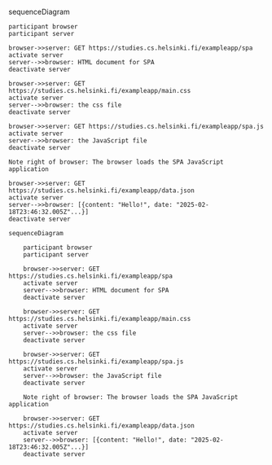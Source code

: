 sequenceDiagram

    participant browser
    participant server

    browser->>server: GET https://studies.cs.helsinki.fi/exampleapp/spa
    activate server
    server-->>browser: HTML document for SPA
    deactivate server

    browser->>server: GET https://studies.cs.helsinki.fi/exampleapp/main.css
    activate server
    server-->>browser: the css file
    deactivate server

    browser->>server: GET https://studies.cs.helsinki.fi/exampleapp/spa.js
    activate server
    server-->>browser: the JavaScript file
    deactivate server

    Note right of browser: The browser loads the SPA JavaScript application

    browser->>server: GET https://studies.cs.helsinki.fi/exampleapp/data.json
    activate server
    server-->>browser: [{content: "Hello!", date: "2025-02-18T23:46:32.005Z"...}]
    deactivate server

```mermaid
sequenceDiagram

    participant browser
    participant server

    browser->>server: GET https://studies.cs.helsinki.fi/exampleapp/spa
    activate server
    server-->>browser: HTML document for SPA
    deactivate server

    browser->>server: GET https://studies.cs.helsinki.fi/exampleapp/main.css
    activate server
    server-->>browser: the css file
    deactivate server

    browser->>server: GET https://studies.cs.helsinki.fi/exampleapp/spa.js
    activate server
    server-->>browser: the JavaScript file
    deactivate server

    Note right of browser: The browser loads the SPA JavaScript application

    browser->>server: GET https://studies.cs.helsinki.fi/exampleapp/data.json
    activate server
    server-->>browser: [{content: "Hello!", date: "2025-02-18T23:46:32.005Z"...}]
    deactivate server
```